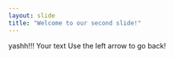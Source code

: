 ```yaml
---
layout: slide
title: "Welcome to our second slide!"
---
```


yashh!!!
Your text
Use the left arrow to go back!
